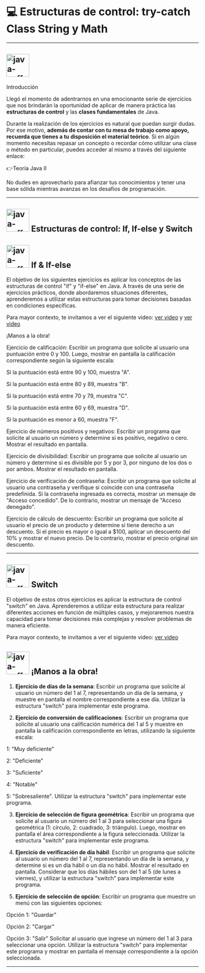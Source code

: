 # :computer: Estructuras de control: try-catch Class String y Math

---

## <img width="60" height="60" src="https://img.icons8.com/plasticine/60/java-coffee-cup-logo.png" alt="java-coffee-cup-logo"/> 
 Introducción

Llegó el momento de adentrarnos en una emocionante serie de ejercicios que nos brindarán la oportunidad de aplicar de manera práctica las **estructuras de control** y las **clases fundamentales** de Java.

Durante la realización de los ejercicios es natural que puedan surgir dudas. Por ese motivo, **además de contar con tu mesa de trabajo como apoyo, recuerda que tienes a tu disposición el material teórico**. Si en algún momento necesitas repasar un concepto o recordar cómo utilizar una clase o método en particular, puedes acceder al mismo a través del siguiente enlace:

👉Teoría Java II

No dudes en aprovecharlo para afianzar tus conocimientos y tener una base sólida mientras avanzas en los desafíos de programación. 


---

## <img width="60" height="60" src="https://img.icons8.com/plasticine/60/java-coffee-cup-logo.png" alt="java-coffee-cup-logo"/>  Estructuras de control: If, If-else y Switch

## <img width="60" height="60" src="https://img.icons8.com/plasticine/60/java-coffee-cup-logo.png" alt="java-coffee-cup-logo"/>  If & If-else

El objetivo de los siguientes ejercicios es aplicar los conceptos de las estructuras de control "if" y "if-else" en Java. A través de una serie de ejercicios prácticos, donde abordaremos situaciones diferentes, aprenderemos a utilizar estas estructuras para tomar decisiones basadas en condiciones específicas.

Para mayor contexto, te invitamos a ver el siguiente video: [ver video](https://youtu.be/Mf-mc45qbSE) y [ver video](https://youtu.be/rKchWAH7_yE)


¡Manos a la obra!

Ejercicio de calificación: Escribir un programa que solicite al usuario una puntuación entre 0 y 100. Luego, mostrar en pantalla la calificación correspondiente según la siguiente escala:

Si la puntuación está entre 90 y 100, muestra "A".

Si la puntuación está entre 80 y 89, muestra "B".

Si la puntuación está entre 70 y 79, muestra "C".

Si la puntuación está entre 60 y 69, muestra "D".

Si la puntuación es menor a 60, muestra "F".

Ejercicio de números positivos y negativos: Escribir un programa que solicite al usuario un número y determine si es positivo, negativo o cero. Mostrar el resultado en pantalla.

Ejercicio de divisibilidad: Escribir un programa que solicite al usuario un número y determine si es divisible por 5 y por 3, por ninguno de los dos o por ambos. Mostrar el resultado en pantalla.

Ejercicio de verificación de contraseña: Escribir un programa que solicite al usuario una contraseña y verifique si coincide con una contraseña predefinida. Si la contraseña ingresada es correcta, mostrar un mensaje de "Acceso concedido". De lo contrario, mostrar un mensaje de "Acceso denegado".

Ejercicio de cálculo de descuento: Escribir un programa que solicite al usuario el precio de un producto y determine si tiene derecho a un descuento. Si el precio es mayor o igual a $100, aplicar un descuento del 10% y mostrar el nuevo precio. De lo contrario, mostrar el precio original sin descuento.

---

## <img width="60" height="60" src="https://img.icons8.com/plasticine/60/java-coffee-cup-logo.png" alt="java-coffee-cup-logo"/>  Switch

El objetivo de estos otros ejercicios es aplicar la estructura de control "switch" en Java. Aprenderemos a utilizar esta estructura para realizar diferentes acciones en función de múltiples casos, y mejoraremos nuestra capacidad para tomar decisiones más complejas y resolver problemas de manera eficiente.

Para mayor contexto, te invitamos a ver el siguiente video: [ver video](https://youtu.be/uVuFODP9j2k)


## <img width="60" height="60" src="https://img.icons8.com/plasticine/60/java-coffee-cup-logo.png" alt="java-coffee-cup-logo"/>  ¡Manos a la obra!

1. **Ejercicio de días de la semana**: Escribir un programa que solicite al usuario un número del 1 al 7, representando un día de la semana, y muestre en pantalla el nombre correspondiente a ese día. Utilizar la estructura "switch" para implementar este programa.

2. **Ejercicio de conversión de calificaciones**: Escribir un programa que solicite al usuario una calificación numérica del 1 al 5 y muestre en pantalla la calificación correspondiente en letras, utilizando la siguiente escala:

1: "Muy deficiente"

2: "Deficiente"

3: "Suficiente"

4: "Notable"

5: "Sobresaliente". Utilizar la estructura "switch" para implementar este programa.

3. **Ejercicio de selección de figura geométrica**: Escribir un programa que solicite al usuario un número del 1 al 3 para seleccionar una figura geométrica (1: círculo, 2: cuadrado, 3: triángulo). Luego, mostrar en pantalla el área correspondiente a la figura seleccionada. Utilizar la estructura "switch" para implementar este programa.

4. **Ejercicio de verificación de día hábil**: Escribir un programa que solicite al usuario un número del 1 al 7, representando un día de la semana, y determine si es un día hábil o un día no hábil. Mostrar el resultado en pantalla.  Considerar que los días hábiles son del 1 al 5 (de lunes a viernes), y utilizar la estructura "switch" para implementar este programa.

5. **Ejercicio de selección de opción**: Escribir un programa que muestre un menú con las siguientes opciones:

Opción 1: "Guardar"

Opción 2: "Cargar"

Opción 3: "Salir"  Solicitar al usuario que ingrese un número del 1 al 3 para seleccionar una opción. Utilizar la estructura "switch" para implementar este programa y mostrar en pantalla el mensaje correspondiente a la opción seleccionada.

---
